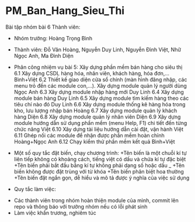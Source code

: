 # PM_Ban_Hang_Sieu_Thi
Bài tập nhóm bài 6
Thành viên: 
- Nhóm trưởng: Hoàng Trọng Bình
- Thành viên: Đỗ Văn Hoàng, Nguyễn Duy Linh, Nguyễn Đình Việt, Nhữ Ngọc Anh, Ma Đình Diện
- Phân công nhiệm vụ bài 5:
		Xây dựng phần mềm bán hàng cho siêu thị	
6.1	Xây dựng CSDL hàng hóa, nhân viên, khách hàng, hóa đơn,…	Bình+Việt
6.2	Thiết kế giao diện cửa sổ chính (màn hình đăng nhập, các menu trỏ đến các module con,…). Xây dựng module quản lý người dùng	Ngọc Anh
6.3	Xây dựng module nhập hàng mới	Duy Linh
6.4	Xây dựng module bán hàng	Duy Linh
6.5	Xây dựng module tìm kiếm hàng theo các tiêu chí nào đó	Duy Linh
6.6	Xây dựng module thống kê hàng hóa trong kho, lưu lượng nhập bán	Hoàng
6.7	Xây dựng module quản lý khách hàng	Diện
6.8	Xây dựng module quản lý nhân viên	Diện
6.9	Xây dựng module hướng dẫn sử dụng phần mềm (menu Help, F1) chi tiết đến từng chức năng	Việt
6.10	Xây dựng tài liệu hướng dẫn cài đặt, vận hành	Việt
6.11	Ghép nối các module để nhận được phần mềm hoàn chỉnh	Hoàng+Ngọc Anh
6.12	Chạy kiểm thử phần mềm kết quả	Bình+Việt

- Một số quy tắc đặt biến, chạy chương trình:
+Tên biến là một chuỗi kí tự liên tiếp không có khoảng cách, tiếng việt có dấu và chứa kí tự đặc biệt
+Tên biến phải bắt đầu bằng kí tự không phải dạng số hoặc dấu _
+Tên biến không được đặt trùng với từ khóa
+Tên biến phân biệt hoa thường
+Tên biến đặt ngắn gọn, dễ hiểu và mô tả được ý nghĩa của việc sử dụng
- Quy tắc làm việc:
+ Các thành viên trong nhóm hoàn thiện module của mình, commit lên repo và thông báo với trưởng nhóm nếu có lỗi phát sinh
+ Làm việc khẩn trương, nghiêm túc
